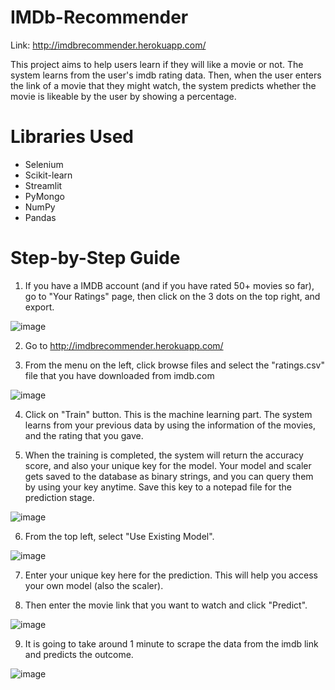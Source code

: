 # IMDb-Recommender

Link: http://imdbrecommender.herokuapp.com/

This project aims to help users learn if they will like a movie or not. The system learns from the user's imdb rating data. Then, when the user enters the link of a movie that they might watch, the system predicts whether the movie is likeable by the user by showing a percentage.

# Libraries Used

- Selenium
- Scikit-learn
- Streamlit
- PyMongo
- NumPy
- Pandas

# Step-by-Step Guide

1) If you have a IMDB account (and if you have rated 50+ movies so far), go to "Your Ratings" page, then click on the 3 dots on the top right, and export.

![image](https://user-images.githubusercontent.com/71969715/146769242-8b682842-4a2a-44b1-89b5-52388fd6a114.png)

2) Go to http://imdbrecommender.herokuapp.com/

3) From the menu on the left, click browse files and select the "ratings.csv" file that you have downloaded from imdb.com

![image](https://user-images.githubusercontent.com/71969715/146769436-4dfef938-83e0-421a-9b61-76ba17d1f9b8.png)

4) Click on "Train" button. This is the machine learning part. The system learns from your previous data by using the information of the movies, and the rating that you gave.

5) When the training is completed, the system will return the accuracy score, and also your unique key for the model. Your model and scaler gets saved to the database as binary strings, and you can query them by using your key anytime. Save this key to a notepad file for the prediction stage.

![image](https://user-images.githubusercontent.com/71969715/146769807-91674d10-2823-41cc-bd77-18e9b780d620.png)

6) From the top left, select "Use Existing Model".

![image](https://user-images.githubusercontent.com/71969715/146770002-0cfa805f-7cda-48ce-a88a-ab3a10eaceb3.png)

7) Enter your unique key here for the prediction. This will help you access your own model (also the scaler).

8) Then enter the movie link that you want to watch and click "Predict".

![image](https://user-images.githubusercontent.com/71969715/146770466-29037e3a-cc71-4365-b106-f70c00f3e76b.png)

9) It is going to take around 1 minute to scrape the data from the imdb link and predicts the outcome.

![image](https://user-images.githubusercontent.com/71969715/146770545-61abeff9-80fb-47ff-812d-d094c48ad29b.png)




